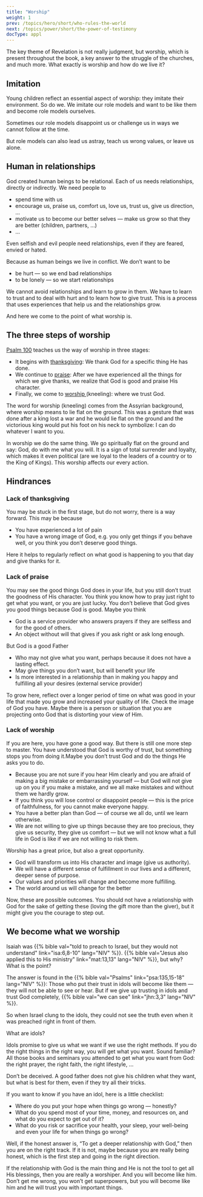 ```yaml
---
title: "Worship"
weight: 1
prev: /topics/hero/short/who-rules-the-world
next: /topics/power/short/the-power-of-testimony
docType: appl
---
```


The key theme of Revelation is not really judgment, but worship, which is present throughout the book, a key answer to the struggle of the churches, and much more. What exactly is worship and how do we live it?

## Imitation

<a name="d543"></a>
Young children reflect an essential aspect of worship: they imitate their environment. So do we. We imitate our role models and want to be like them and become role models ourselves.

Sometimes our role models disappoint us or challenge us in ways we cannot follow at the time.

But role models can also lead us astray, teach us wrong values, or leave us alone.

## Human in relationships

<a name="6f7a"></a>
God created human beings to be relational. Each of us needs relationships, directly or indirectly. We need people to

- spend time with us
- encourage us, praise us, comfort us, love us, trust us, give us direction, …
- motivate us to become our better selves — make us grow so that they are better (children, partners, …)
- …

Even selfish and evil people need relationships, even if they are feared, envied or hated.

Because as human beings we live in conflict. We don’t want to be

- be hurt — so we end bad relationships
- to be lonely — so we start relationships

We cannot avoid relationships and learn to grow in them. We have to learn to trust and to deal with hurt and to learn how to give trust. This is a process that uses experiences that help us and the relationships grow.

And here we come to the point of what worship is.

## The three steps of worship

<a name="f7b0"></a>
[Psalm 100](https://biblehub.com/interlinear/psalms/100-4.htm) teaches us the way of worship in three stages:

- It begins with [thanksgiving](https://biblehub.com/hebrew/8426.htm): We thank God for a specific thing He has done.
- We continue to [praise](https://biblehub.com/hebrew/8416.htm): After we have experienced all the things for which we give thanks, we realize that God is good and praise His character.
- Finally, we come to [worship ](https://biblehub.com/hebrew/1288.htm)(kneeling): where we trust God.

The word for worship (kneeling) comes from the Assyrian background, where worship means to lie flat on the ground. This was a gesture that was done after a king lost a war and he would lie flat on the ground and the victorious king would put his foot on his neck to symbolize: I can do whatever I want to you.

In worship we do the same thing. We go spiritually flat on the ground and say: God, do with me what you will. It is a sign of total surrender and loyalty, which makes it even political (are we loyal to the leaders of a country or to the King of Kings). This worship affects our every action.

## Hindrances

<a name="12c5"></a>

### Lack of thanksgiving

<a name="51d8"></a>
You may be stuck in the first stage, but do not worry, there is a way forward. This may be because

- You have experienced a lot of pain
- You have a wrong image of God, e.g. you only get things if you behave well, or you think you don’t deserve good things.

Here it helps to regularly reflect on what good is happening to you that day and give thanks for it.

### Lack of praise

<a name="b80f"></a>
You may see the good things God does in your life, but you still don’t trust the goodness of His character. You think you know how to pray just right to get what you want, or you are just lucky. You don’t believe that God gives you good things because God is good. Maybe you think

- God is a service provider who answers prayers if they are selfless and for the good of others.
- An object without will that gives if you ask right or ask long enough.

But God is a good Father

- Who may not give what you want, perhaps because it does not have a lasting effect.
- May give things you don’t want, but will benefit your life
- Is more interested in a relationship than in making you happy and fulfilling all your desires (external service provider)

To grow here, reflect over a longer period of time on what was good in your life that made you grow and increased your quality of life. Check the image of God you have. Maybe there is a person or situation that you are projecting onto God that is distorting your view of Him.

### Lack of worship

<a name="ea3f"></a>
If you are here, you have gone a good way. But there is still one more step to master. You have understood that God is worthy of trust, but something stops you from doing it.Maybe you don’t trust God and do the things He asks you to do.

- Because you are not sure if you hear Him clearly and you are afraid of making a big mistake or embarrassing yourself — but God will not give up on you if you make a mistake, and we all make mistakes and without them we hardly grow.
- If you think you will lose control or disappoint people — this is the price of faithfulness, for you cannot make everyone happy.
- You have a better plan than God — of course we all do, until we learn otherwise.
- We are not willing to give up things because they are too precious, they give us security, they give us comfort — but we will not know what a full life in God is like if we are not willing to risk them.

Worship has a great price, but also a great opportunity.

- God will transform us into His character and image (give us authority).
- We will have a different sense of fulfillment in our lives and a different, deeper sense of purpose.
- Our values and priorities will change and become more fulfilling.
- The world around us will change for the better

Now, these are possible outcomes. You should not have a relationship with God for the sake of getting these (loving the gift more than the giver), but it might give you the courage to step out.

## We become what we worship

<a name="9eba"></a>
Isaiah was {{% bible val="told to preach to Israel, but they would not understand" link="isa:6,8-10" lang="NIV" %}}. {{% bible val="Jesus also applied this to His ministry" link="mat:13,13" lang="NIV" %}}, but why? What is the point?

The answer is found in the {{% bible val="Psalms" link="psa:135,15-18" lang="NIV" %}}: Those who put their trust in idols will become like them — they will not be able to see or hear. But if we give up trusting in idols and trust God completely, {{% bible val="we can see" link="jhn:3,3" lang="NIV" %}}.

So when Israel clung to the idols, they could not see the truth even when it was preached right in front of them.

What are idols?

Idols promise to give us what we want if we use the right methods. If you do the right things in the right way, you will get what you want. Sound familiar? All those books and seminars you attended to get what you want from God: the right prayer, the right faith, the right lifestyle, …

Don’t be deceived. A good father does not give his children what they want, but what is best for them, even if they try all their tricks.

If you want to know if you have an idol, here is a little checklist:

- Where do you put your hope when things go wrong — honestly?
- What do you spend most of your time, money, and resources on, and what do you expect to get out of it?
- What do you risk or sacrifice your health, your sleep, your well-being and even your life for when things go wrong?

Well, if the honest answer is, “To get a deeper relationship with God,” then you are on the right track. If it is not, maybe because you are really being honest, which is the first step and going in the right direction.

If the relationship with God is the main thing and He is not the tool to get all His blessings, then you are really a worshiper. And you will become like him. Don’t get me wrong, you won’t get superpowers, but you will become like him and he will trust you with important things.

